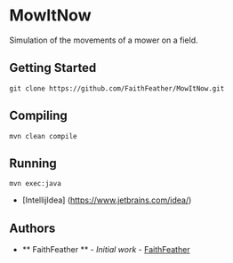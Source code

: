 # MowItNow

Simulation of the movements of a mower on a field.

## Getting Started

``` 
git clone https://github.com/FaithFeather/MowItNow.git
```

## Compiling 

``` 
mvn clean compile
```

## Running 

``` 
mvn exec:java
```

* [IntellijIdea] (https://www.jetbrains.com/idea/)

## Authors

* ** FaithFeather ** - *Initial work* - [FaithFeather](https://github.com/FaithFeather)

